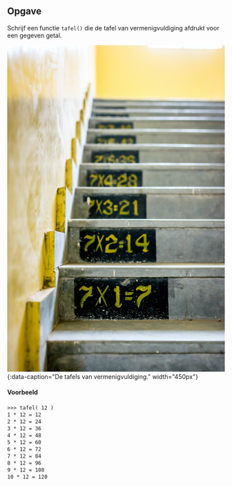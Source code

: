 ## Opgave
Schrijf een functie `tafel()` die de tafel van vermenigvuldiging afdrukt voor een gegeven getal.

![De tafels van de vermenigvuldigingen](media/gayatri-malhotra.jpg "Foto door Gayatri Malhotra op Unsplash"){:data-caption="De tafels van vermenigvuldiging." width="450px"}


#### Voorbeeld
```
>>> tafel( 12 )
1 * 12 = 12
2 * 12 = 24
3 * 12 = 36
4 * 12 = 48
5 * 12 = 60
6 * 12 = 72
7 * 12 = 84
8 * 12 = 96
9 * 12 = 108
10 * 12 = 120
```